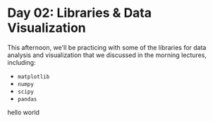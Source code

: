 Day 02: Libraries & Data Visualization
======================================

This afternoon, we'll be practicing with some of the libraries for data
analysis and visualization that we discussed in the morning lectures,
including:
- `matplotlib`
- `numpy`
- `scipy`
- `pandas`

hello world

